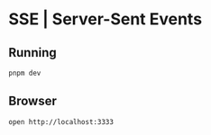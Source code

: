 # SSE | Server-Sent Events

## Running

```bash
pnpm dev
```

## Browser

```bash
open http://localhost:3333
```
